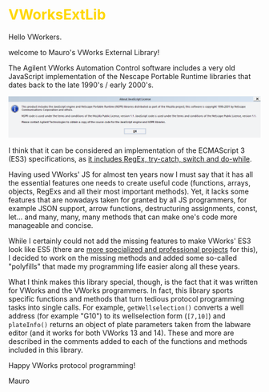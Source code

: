 <span style="color:gold">

# VWorksExtLib 

</span>

Hello VWorkers.

welcome to Mauro's VWorks External Library!

The Agilent VWorks Automation Control software includes a very old JavaScript implementation of the Nescape Portable Runtime libraries that dates back to the late 1990's / early 2000's.

![VWorks's JS license](Images/JS_version.png)

I think that it can be considered an implementation of the ECMAScript 3 (ES3) specifications, as [it includes RegEx, try-catch, switch and do-while](https://www.w3schools.com/Js/js_versions.asp). 

Having used VWorks' JS for almost ten years now I must say that it has all the essential features one needs to create useful code (functions, arrays, objects, RegExs and all their most important methods). Yet, it lacks some features that are nowadays taken for granted by all JS programmers, for example JSON support, arrow functions, destructuring assignments, const, let... and many, many, many methods that can make one's code more manageable and concise. 

While I certainly could not add the missing features to make VWorks' ES3 look like ES5 (there are [more specialized and professional projects](https://github.com/zloirock/core-js) for this), I decided to work on the missing methods and added some so-called "polyfills" that made my programming life easier along all these years. 

What I think makes this library special, though, is the fact that it was written for VWorks and the VWorks programmers. In fact, this library sports specific functions and methods that turn tedious protocol programming tasks into single calls. For example, `getWellselection()` converts a well address (for example "G10") to its wellselection form (`[7,10]`) and `plateInfo()` returns an object of plate parameters taken from the labware editor (and it works for both VWorks 13 and 14). These and more are described in the comments added to each of the functions and methods included in this library. 

Happy VWorks protocol programming!

Mauro





